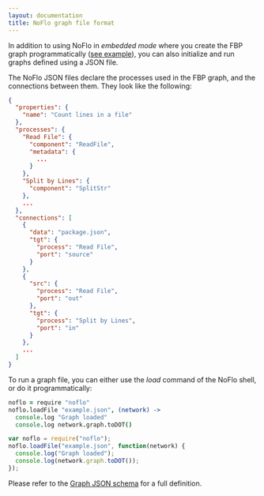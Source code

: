```yaml
---
layout: documentation
title: NoFlo graph file format
---
```

In addition to using NoFlo in _embedded mode_ where you create the FBP graph programmatically ([see example](https://raw.github.com/bergie/noflo/master/examples/linecount/count.coffee)), you can also initialize and run graphs defined using a JSON file.

The NoFlo JSON files declare the processes used in the FBP graph, and the connections between them. They look like the following:

```json
{
  "properties": {
    "name": "Count lines in a file"
  },
  "processes": {
    "Read File": {
      "component": "ReadFile",
      "metadata": {
        ...
      }
    },
    "Split by Lines": {
      "component": "SplitStr"
    },
    ...
  },
  "connections": [
    {
      "data": "package.json",
      "tgt": {
        "process": "Read File",
        "port": "source"
      }
    },
    {
      "src": {
        "process": "Read File",
        "port": "out"
      },
      "tgt": {
        "process": "Split by Lines",
        "port": "in"
      }
    },
    ...
  ]
}
```

To run a graph file, you can either use the _load_ command of the NoFlo shell, or do it programmatically:

```coffeescript
noflo = require "noflo"
noflo.loadFile "example.json", (network) ->
  console.log "Graph loaded"
  console.log network.graph.toDOT()
```
```javascript
var noflo = require("noflo");
noflo.loadFile("example.json", function(network) {
  console.log("Graph loaded");
  console.log(network.graph.toDOT());
});
```

Please refer to the [Graph JSON schema](https://github.com/noflo/noflo/blob/master/graph-schema.json) for a full definition.
